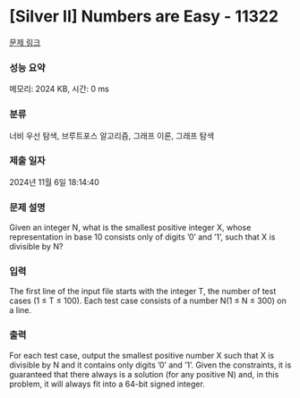 # [Silver II] Numbers are Easy - 11322 

[문제 링크](https://www.acmicpc.net/problem/11322) 

### 성능 요약

메모리: 2024 KB, 시간: 0 ms

### 분류

너비 우선 탐색, 브루트포스 알고리즘, 그래프 이론, 그래프 탐색

### 제출 일자

2024년 11월 6일 18:14:40

### 문제 설명

<p>Given an integer N, what is the smallest positive integer X, whose representation in base 10 consists only of digits ’0’ and ’1’, such that X is divisible by N?</p>

### 입력 

 <p>The first line of the input file starts with the integer T, the number of test cases (1 ≤ T ≤ 100). Each test case consists of a number N(1 ≤ N ≤ 300) on a line.</p>

### 출력 

 <p>For each test case, output the smallest positive number X such that X is divisible by N and it contains only digits ’0’ and ’1’. Given the constraints, it is guaranteed that there always is a solution (for any positive N) and, in this problem, it will always fit into a 64-bit signed integer.</p>

